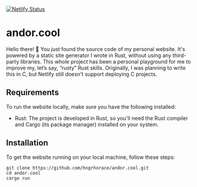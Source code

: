 [![Netlify Status](https://api.netlify.com/api/v1/badges/a8bd44af-89f0-4afe-8765-f9cfc38191bf/deploy-status)](https://app.netlify.com/sites/andor/deploys)

# andor.cool

Hello there! 👋 You just found the source code of my personal website. It's powered by a static site generator I wrote in Rust, without using any third-party libraries. This whole project has been a personal playground for me to improve my, let’s say, “rusty” Rust skills. Originally, I was planning to write this in C, but Netlify still doesn't support deploying C projects.

## Requirements

To run the website locally, make sure you have the following installed:
- Rust: The project is developed in Rust, so you'll need the Rust compiler and Cargo (its package manager) installed on your system.

## Installation

To get the website running on your local machine, follow these steps:

    git clone https://github.com/hngrhorace/andor.cool.git
    cd andor.cool
    cargo run
